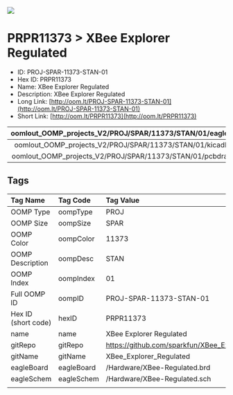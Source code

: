 


  
![][im]
# PRPR11373 > XBee Explorer Regulated

- ID: PROJ-SPAR-11373-STAN-01
- Hex ID: PRPR11373
- Name: XBee Explorer Regulated
- Description: XBee Explorer Regulated
- Long Link: [http://oom.lt/PROJ-SPAR-11373-STAN-01](http://oom.lt/PROJ-SPAR-11373-STAN-01)
- Short Link: [http://oom.lt/PRPR11373](http://oom.lt/PRPR11373)
  

|oomlout_OOMP_projects_V2/PROJ/SPAR/11373/STAN/01/eagleImage.png|oomlout_OOMP_projects_V2/PROJ/SPAR/11373/STAN/01/eagleSchemImage.png|oomlout_OOMP_projects_V2/PROJ/SPAR/11373/STAN/01/kicadPcb3dFront.png|oomlout_OOMP_projects_V2/PROJ/SPAR/11373/STAN/01/kicadPcb3dBack.png|
| :---: | :---: | :---: | :---: |
|oomlout_OOMP_projects_V2/PROJ/SPAR/11373/STAN/01/kicadPcb3d.png|oomlout_OOMP_projects_V2/PROJ/SPAR/11373/STAN/01/bomBack.png|oomlout_OOMP_projects_V2/PROJ/SPAR/11373/STAN/01/bomFront.png|oomlout_OOMP_projects_V2/PROJ/SPAR/11373/STAN/01/pcbdraw.svg|
|oomlout_OOMP_projects_V2/PROJ/SPAR/11373/STAN/01/pcbdrawBack.svg||||

## Tags
  

|Tag Name|Tag Code|Tag Value|
| :--- | :--- | :--- |
|OOMP Type|oompType|PROJ|
|OOMP Size|oompSize|SPAR|
|OOMP Color|oompColor|11373|
|OOMP Description|oompDesc|STAN|
|OOMP Index|oompIndex|01|
|Full OOMP ID|oompID|PROJ-SPAR-11373-STAN-01|
|Hex ID (short code)|hexID|PRPR11373|
|name|name|XBee Explorer Regulated|
|gitRepo|gitRepo|https://github.com/sparkfun/XBee_Explorer_Regulated|
|gitName|gitName|XBee_Explorer_Regulated|
|eagleBoard|eagleBoard|/Hardware/XBee-Regulated.brd|
|eagleSchem|eagleSchem|/Hardware/XBee-Regulated.sch|
||||



[im]: PROJ/SPAR/11373/STAN/01/kicadPcb3d_450.png
